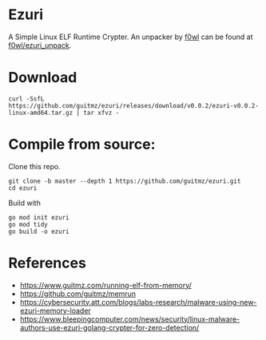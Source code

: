 # Ezuri
A Simple Linux ELF Runtime Crypter.
An unpacker by [f0wl](https://github.com/f0wl) can be found at [f0wl/ezuri_unpack](https://github.com/f0wl/ezuri_unpack).

# Download
```shell
curl -SsfL https://github.com/guitmz/ezuri/releases/download/v0.0.2/ezuri-v0.0.2-linux-amd64.tar.gz | tar xfvz -
```

# Compile from source:
Clone this repo.
```shell
git clone -b master --depth 1 https://github.com/guitmz/ezuri.git
cd ezuri
```

Build with
```shell
go mod init ezuri
go mod tidy
go build -o ezuri
```

# References
- https://www.guitmz.com/running-elf-from-memory/
- https://github.com/guitmz/memrun
- https://cybersecurity.att.com/blogs/labs-research/malware-using-new-ezuri-memory-loader
- https://www.bleepingcomputer.com/news/security/linux-malware-authors-use-ezuri-golang-crypter-for-zero-detection/
